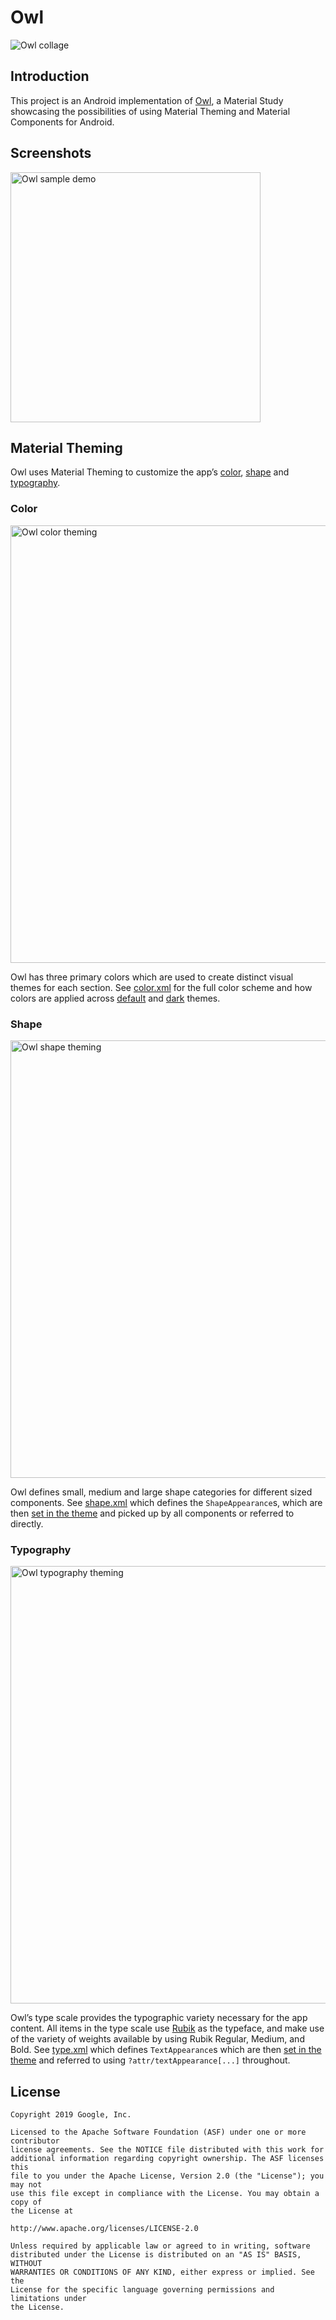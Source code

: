 # Owl

<img src="screenshots/collage_header.png" alt="Owl collage"/>

## Introduction
This project is an Android implementation of [Owl](https://material.io/design/material-studies/owl.html), a Material Study showcasing the possibilities of using Material Theming and Material Components for Android.

## Screenshots
<img src="screenshots/owl_demo.gif" height="400" alt="Owl sample demo"/>

## Material Theming
Owl uses Material Theming to customize the app’s [color](https://material.io/develop/android/theming/color/), [shape](https://material.io/develop/android/theming/shape/) and [typography](https://material.io/develop/android/theming/typography/).

### Color
<img src="screenshots/color_header.png" width="700" alt="Owl color theming"/>

Owl has three primary colors which are used to create distinct visual themes for each section. See [color.xml](Owl/app/src/main/res/values/color.xml) for the full color scheme and how colors are applied across [default](Owl/app/src/main/res/values/theme.xml#L58-L86) and [dark](Owl/app/src/main/res/values-night/theme.xml) themes.

### Shape
<img src="screenshots/shape_header.png" width="700" alt="Owl shape theming"/>

Owl defines small, medium and large shape categories for different sized components. See [shape.xml](Owl/app/src/main/res/values/shape.xml) which defines the `ShapeAppearance`s, which are then [set in the theme](Owl/app/src/main/res/values/theme.xml#L20-L23) and picked up by all components or referred to directly.

### Typography
<img src="screenshots/type_header.png" width="700" alt="Owl typography theming"/>

Owl’s type scale provides the typographic variety necessary for the app content. All items in the type scale use [Rubik](https://fonts.google.com/specimen/Rubik) as the typeface, and make use of the variety of weights available by using Rubik Regular, Medium, and Bold. See [type.xml](Owl/app/src/main/res/values/type.xml) which defines `TextAppearance`s which are then [set in the theme](Owl/app/src/main/res/values/theme.xml#L25-L38) and referred to using `?attr/textAppearance[...]` throughout.

## License

```
Copyright 2019 Google, Inc.

Licensed to the Apache Software Foundation (ASF) under one or more contributor
license agreements. See the NOTICE file distributed with this work for
additional information regarding copyright ownership. The ASF licenses this
file to you under the Apache License, Version 2.0 (the "License"); you may not
use this file except in compliance with the License. You may obtain a copy of
the License at

http://www.apache.org/licenses/LICENSE-2.0

Unless required by applicable law or agreed to in writing, software
distributed under the License is distributed on an "AS IS" BASIS, WITHOUT
WARRANTIES OR CONDITIONS OF ANY KIND, either express or implied. See the
License for the specific language governing permissions and limitations under
the License.
```

